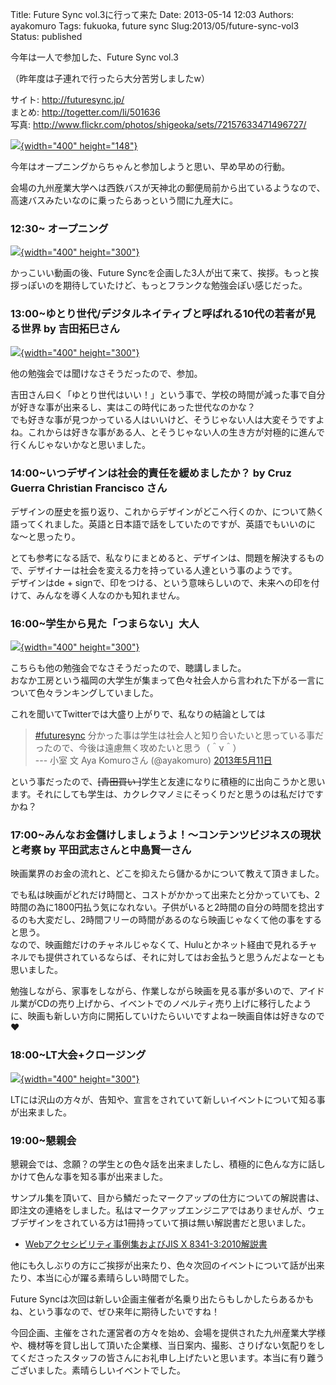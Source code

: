 Title: Future Sync vol.3に行って来た
Date: 2013-05-14 12:03
Authors: ayakomuro
Tags:  fukuoka, future sync
Slug:2013/05/future-sync-vol3
Status: published

今年は一人で参加した、Future Sync vol.3  

（昨年度は子連れで行ったら大分苦労しましたw）

サイト: <http://futuresync.jp/>  
まとめ: <http://togetter.com/li/501636>  
写真: <http://www.flickr.com/photos/shigeoka/sets/72157633471496727/>　

[![](http://3.bp.blogspot.com/-AJKLfJ3rAjU/UZFzOyQ55UI/AAAAAAAAXfs/pIi7Z5lRkzk/s400/timeline-cover.png){width="400"
height="148"}](http://3.bp.blogspot.com/-AJKLfJ3rAjU/UZFzOyQ55UI/AAAAAAAAXfs/pIi7Z5lRkzk/s1600/timeline-cover.png)









今年はオープニングからちゃんと参加しようと思い、早め早めの行動。





会場の九州産業大学へは西鉄バスが天神北の郵便局前から出ているようなので、高速バスみたいなのに乗ったらあっという間に九産大に。







### 12:30\~ オープニング



[![](http://3.bp.blogspot.com/-PqJm6XHlkqk/UZIaz5cg4tI/AAAAAAAAXf8/5EPWNYpvjss/s400/IMG_0144.jpg){width="400"
height="300"}](http://3.bp.blogspot.com/-PqJm6XHlkqk/UZIaz5cg4tI/AAAAAAAAXf8/5EPWNYpvjss/s1600/IMG_0144.jpg)


かっこいい動画の後、Future
Syncを企画した3人が出て来て、挨拶。もっと挨拶っぽいのを期待していたけど、もっとフランクな勉強会ぽい感じだった。




### 13:00\~ゆとり世代/デジタルネイティブと呼ばれる10代の若者が見る世界 by 吉田拓巳さん



[![](http://1.bp.blogspot.com/-keDr8d2MSEc/UZIa0kHIyTI/AAAAAAAAXgQ/nIoiCUTEp_I/s400/IMG_0146.jpg){width="400"
height="300"}](http://1.bp.blogspot.com/-keDr8d2MSEc/UZIa0kHIyTI/AAAAAAAAXgQ/nIoiCUTEp_I/s1600/IMG_0146.jpg)

他の勉強会では聞けなさそうだったので、参加。

吉田さん曰く「ゆとり世代はいい！」という事で、学校の時間が減った事で自分が好きな事が出来るし、実はこの時代にあった世代なのかな？  
でも好きな事が見つかっている人はいいけど、そうじゃない人は大変そうですよね。これからは好きな事がある人、とそうじゃない人の生き方が対極的に進んで行くんじゃないかなと思いました。



### 14:00\~いつデザインは社会的責任を緩めましたか？ by Cruz Guerra Christian Francisco さん



デザインの歴史を振り返り、これからデザインがどこへ行くのか、について熱く語ってくれました。英語と日本語で話をしていたのですが、英語でもいいのにな〜と思ったり。

とても参考になる話で、私なりにまとめると、デザインは、問題を解決するもので、デザイナーは社会を変える力を持っている人達という事のようです。  
デザインはde +
signで、印をつける、という意味らしいので、未来への印を付けて、みんなを導く人なのかも知れません。



### 16:00\~学生から見た「つまらない」大人



[![](http://3.bp.blogspot.com/-TxqVrT34IYg/UZIa1olkrnI/AAAAAAAAXgU/ZNfHMe0XQ6Y/s400/IMG_0147.jpg){width="400"
height="300"}](http://3.bp.blogspot.com/-TxqVrT34IYg/UZIa1olkrnI/AAAAAAAAXgU/ZNfHMe0XQ6Y/s1600/IMG_0147.jpg)

こちらも他の勉強会でなさそうだったので、聴講しました。  
おなか工房という福岡の大学生が集まって色々社会人から言われた下がる一言について色々ランキングしていました。

これを聞いてTwitterでは大盛り上がりで、私なりの結論としては  

> [\#futuresync](https://twitter.com/search/%23futuresync)
> 分かった事は学生は社会人と知り合いたいと思っている事だったので、今後は遠慮無く攻めたいと思う（＾ν＾）  
> --- 小室 文 Aya Komuroさん (@ayakomuro)
> [2013年5月11日](https://twitter.com/ayakomuro/status/333128339109851136)

という事だったので、~~[青田買い ]~~学生と友達になりに積極的に出向こうかと思います。それにしても学生は、カクレクマノミにそっくりだと思うのは私だけですかね？



### 17:00\~みんなお金儲けしましょうよ！〜コンテンツビジネスの現状と考察 by 平田武志さんと中島賢一さん



映画業界のお金の流れと、どこを抑えたら儲かるかについて教えて頂きました。

でも私は映画がどれだけ時間と、コストがかかって出来たと分かっていても、2時間の為に1800円払う気になれない。子供がいると2時間の自分の時間を捻出するのも大変だし、2時間フリーの時間があるのなら映画じゃなくて他の事をすると思う。  
なので、映画館だけのチャネルじゃなくて、Huluとかネット経由で見れるチャネルでも提供されているならば、それに対してはお金払うと思うんだよなーとも思いました。

勉強しながら、家事をしながら、作業しながら映画を見る事が多いので、アイドル業がCDの売り上げから、イベントでのノベルティ売り上げに移行したように、映画も新しい方向に開拓していけたらいいですよねー映画自体は好きなので❤







### 18:00\~LT大会+クロージング




[![](http://3.bp.blogspot.com/-QAWYSSQlozU/UZIa2QlJhuI/AAAAAAAAXgg/KHYWAMLY49Q/s400/IMG_0148.jpg){width="400"
height="300"}](http://3.bp.blogspot.com/-QAWYSSQlozU/UZIa2QlJhuI/AAAAAAAAXgg/KHYWAMLY49Q/s1600/IMG_0148.jpg)

LTには沢山の方々が、告知や、宣言をされていて新しいイベントについて知る事が出来ました。



### 19:00\~懇親会



懇親会では、念願？の学生との色々話を出来ましたし、積極的に色んな方に話しかけて色んな事を知る事が出来ました。

サンプル集を頂いて、目から鱗だったマークアップの仕方についての解説書は、即注文の連絡をしました。私はマークアップエンジニアではありませんが、ウェブデザインをされている方は1冊持っていて損は無い解説書だと思いました。





-   [Webアクセシビリティ事例集およびJIS X
    8341-3:2010解説書](http://www.webjis2010.jp/)

他にも久しぶりの方にご挨拶が出来たり、色々次回のイベントについて話が出来たり、本当に心が躍る素晴らしい時間でした。









Future
Syncは次回は新しい企画主催者が名乗り出たらもしかしたらあるかもね、という事なので、ぜひ来年に期待したいですね！









今回企画、主催をされた運営者の方々を始め、会場を提供された九州産業大学様や、機材等を貸し出して頂いた企業様、当日案内、撮影、さりげない気配りをしてくださったスタッフの皆さんにお礼申し上げたいと思います。本当に有り難うございました。素晴らしいイベントでした。





